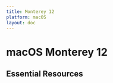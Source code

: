 ```yaml
---
title: Monterey 12
platform: macOS
layout: doc
---
```


<script setup>
import LatestFeatures from '@components/LatestFeatures.vue'
import SecurityInfo from '@components/SecurityInfo.vue'
import LinksComponent from '@components/LinksComponent.vue'
import linksData from '@v1/essential_links.json'
</script>

# macOS Monterey 12

<LatestFeatures 
  title="Monterey 12" 
  platform="macOS"
  dataPath="/v1/macos_data_feed.json" 
  linksData="/v1/essential_links.json"
/>

<SecurityInfo 
  title="Monterey 12" 
  platform="macOS"
  dataPath="/v1/macos_data_feed.json"
/>

## Essential Resources

<LinksComponent
  title="Monterey 12"
  platform="macOS"
  :linksData="linksData"
/>